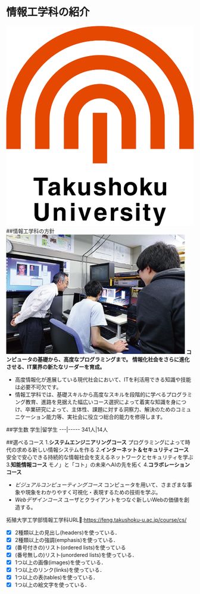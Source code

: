 # 情報工学科の紹介
<!-- Markdown記法を使って学科の紹介ページを作る -->
![GitHub Logo](logo.png)
##情報工学科の方針
![GitHub Logo](README.jpeg)
**コンピュータの基礎から、高度なプログラミングまで。
情報化社会をさらに進化させる、IT業界の新たなリーダーを育成。**

* 高度情報化が進展している現代社会において、ITを利活用できる知識や技能は必要不可欠です。
* 情報工学科では、基礎スキルから高度なスキルを段階的に学べるプログラミング教育、進路を見据えた幅広いコース選択によって着実な知識を身につけ、卒業研究によって、主体性、課題に対する洞察力、解決のためのコミュニケーション能力等、実社会に役立つ総合的能力を修得します。

##学生数
学生|留学生
---|-----
341人|14人


##選べるコース
1.**システムエンジニアリングコース**
プログラミングによって時代の求める新しい情報システムを作る
2.**インターネット＆セキュリティコース**
安全で安心できる持続的な情報社会を支えるネットワークとセキュリティを学ぶ
3.**知能情報コース**
モノ」と「コト」の未来へAIの先を拓く
4.**コラボレーションコース**
  * *ビジュアルコンピューティングコース*
  コンピュータを用いて、さまざまな事象や現象をわかりやすく可視化・表現するための技術を学ぶ。
  * *Webデザインコース*
  ユーザとクライアントをつなぐ新しいWebの価値を創造する。


拓殖大学工学部情報工学科URL:star2::https://feng.takushoku-u.ac.jp/course/cs/

<!-- この部分より上に記述を追加して下のチェックボックスで確認する -->
- [x] 2種類以上の見出し(headers)を使っている．
- [x] 2種類以上の強調(emphasis)を使っている．
- [x] (番号付きの)リスト(ordered lists)を使っている
- [x] (番号無しの)リスト(unordered lists)を使っている．
- [x] 1つ以上の画像(images)を使っている．
- [x] 1つ以上のリンク(links)を使っている．
- [x] 1つ以上の表(tables)を使っている．
- [x] 1つ以上の絵文字を使っている．
